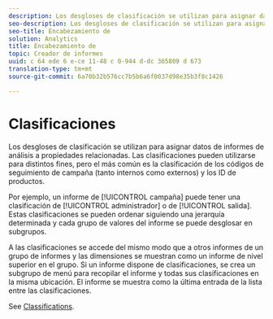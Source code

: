 ```yaml
---
description: Los desgloses de clasificación se utilizan para asignar datos de informes de análisis a propiedades relacionadas. Las clasificaciones pueden utilizarse para distintos fines, pero el más común es la clasificación de los códigos de seguimiento de campaña (tanto internos como externos) y los ID de productos.
seo-description: Los desgloses de clasificación se utilizan para asignar datos de informes de análisis a propiedades relacionadas. Las clasificaciones pueden utilizarse para distintos fines, pero el más común es la clasificación de los códigos de seguimiento de campaña (tanto internos como externos) y los ID de productos.
seo-title: Encabezamiento de
solution: Analytics
title: Encabezamiento de
topic: Creador de informes
uuid: c 64 ede 6 e-ce 11-48 c 0-944 d-dc 365809 d 673
translation-type: tm+mt
source-git-commit: 6a70b32b576cc7b5b6a6f0037d98e35b3f8c1426

---
```



# Clasificaciones

Los desgloses de clasificación se utilizan para asignar datos de informes de análisis a propiedades relacionadas. Las clasificaciones pueden utilizarse para distintos fines, pero el más común es la clasificación de los códigos de seguimiento de campaña (tanto internos como externos) y los ID de productos.

Por ejemplo, un informe de [!UICONTROL campaña] puede tener una clasificación de [!UICONTROL administrador] o de [!UICONTROL salida]. Estas clasificaciones se pueden ordenar siguiendo una jerarquía determinada y cada grupo de valores del informe se puede desglosar en subgrupos.

A las clasificaciones se accede del mismo modo que a otros informes de un grupo de informes y las dimensiones se muestran como un informe de nivel superior en el grupo. Si un informe dispone de clasificaciones, se crea un subgrupo de menú para recopilar el informe y todas sus clasificaciones en la misma ubicación. El informe se muestra como la última entrada de la lista entre las clasificaciones.

See [Classifications](/help/components/c-classifications2/c-classifications.md).
